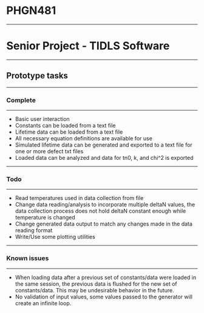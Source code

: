 <h1>PHGN481</h1>
<hr>

<h1>Senior Project - TIDLS Software</h1>

<hr>
<h2>Prototype tasks</h2>
<hr>

<h3>Complete</h3>
<hr>
<ul>
	<li>Basic user interaction</li>
	<li>Constants can be loaded from a text file</li>
	<li>Lifetime data can be loaded from a text file</li>
	<li>All necessary equation definitions are available for use</li>
	<li>Simulated lifetime data can be generated and exported to a text file for one or more defect txt files</li>
	<li>Loaded data can be analyzed and data for tn0, k, and chi^2 is exported</li>
</ul>

<hr>
<h3>Todo</h3>
<hr>
<ul>
    <li>Read temperatures used in data collection from file</li>
    <li>Change data reading/analysis to incorporate multiple deltaN values, the data collection process does not hold deltaN constant enough while temperature is changed</li>
    <li>Change generated data output to match any changes made in the data reading format</li>
    <li>Write/Use some plotting utilities</li>
</ul>

<hr>
<h3>Known issues</h3>
<hr>
<ul>
	<li>When loading data after a previous set of constants/data were loaded
		in the same session, the previous data is flushed for the new
		set of constants/data.  This may be undesirable behavior in the
		future.</li>
	<li>No validation of input values, some values passed to the generator will create an infinite loop.</li>
</ul>